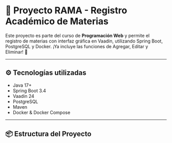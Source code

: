 # 📘 Proyecto RAMA - Registro Académico de Materias

Este proyecto es parte del curso de **Programación Web** y permite el registro de materias con interfaz gráfica en Vaadin, utilizando Spring Boot, PostgreSQL y Docker. ¡Ya incluye las funciones de Agregar, Editar y Eliminar! 🙌

---

## ⚙️ Tecnologías utilizadas

- Java 17+
- Spring Boot 3.4
- Vaadin 24
- PostgreSQL
- Maven
- Docker & Docker Compose

---

## 📦 Estructura del Proyecto